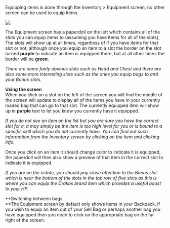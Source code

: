 Equipping items is done through the Inventory > Equipment screen, no other screen can be used to equip items.

[![](https://lohcdn.com/images/t_equip.jpg)](https://lohcdn.com/images/equip.jpg)

The Equipment screen has a paperdoll on the left which contains all of the slots you can equip items to (assuming you have items for all of the slots), The slots will show up at all times, regardless of if you have items for that slot or not, although once you equip an item to a slot the border on the slot turned **purple** to indicate an item is equipped there, but at all other times the border will be **green**.

_There are some fairly obvious slots such as Head and Chest and there are also some more interesting slots such as the ones you equip bags to and your Bonus slots._

**Using the screen**  
When you click on a slot on the left of the screen you will find the middle of the screen will update to display all of the items you have in your currently loaded bag that can go to that slot. The currently equipped item will show up in **purple** text to let you know you currently have it equipped.

_If you do not see an item on the list but you are sure you have the correct slot for it, it may simply be the item is too high level for you or is bound to a specific skill which you do not currently have. You can find out such information from the Inventory screen by clicking on the item and clicking Info._

Once you click on an item it should change color to indicate it is equipped, the paperdoll will then also show a preview of that item in the correct slot to indicate it is equipped.

_If you are on the estate, you should pay close attention to the Bonus slot which is near the bottom of the slots in the top row of five slots as this is where you can equip the Drakos brand item which provides a useful boost to your HP._

**Switching between bags  
**The Equipment screen by default only shows items in your Backpack, if you wish to equip an item out of your Sell Bag or perhaps another bag you have equipped then you need to click on the appropriate bag on the far right of the screen.